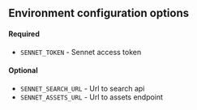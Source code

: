 ## Environment configuration options

#### Required
- `SENNET_TOKEN` - Sennet access token

#### Optional
- `SENNET_SEARCH_URL` - Url to search api
- `SENNET_ASSETS_URL` - Url to assets endpoint
